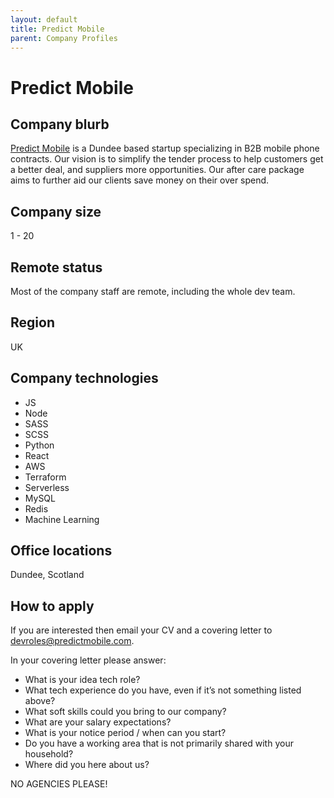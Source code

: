 ```yaml
---
layout: default
title: Predict Mobile
parent: Company Profiles
---
```


# Predict Mobile

## Company blurb

[Predict Mobile](https://predictmobile.com/) is a Dundee based startup specializing in B2B mobile phone contracts.
Our vision is to simplify the tender process to help customers get a better deal, and suppliers more opportunities.
Our after care package aims to further aid our clients save money on their over spend.

## Company size

1 - 20

## Remote status

Most of the company staff are remote, including the whole dev team.

## Region

UK

## Company technologies

- JS
- Node
- SASS
- SCSS
- Python
- React
- AWS
- Terraform
- Serverless
- MySQL
- Redis
- Machine Learning

## Office locations

Dundee, Scotland

## How to apply

If you are interested then email your CV and a covering letter to devroles@predictmobile.com.

In your covering letter please answer:
- What is your idea tech role?
- What tech experience do you have, even if it’s not something listed above?
- What soft skills could you bring to our company?
- What are your salary expectations?
- What is your notice period / when can you start?
- Do you have a working area that is not primarily shared with your household?
- Where did you here about us?

NO AGENCIES PLEASE!

